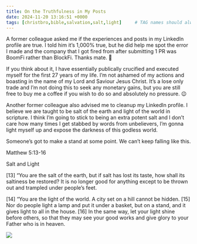 ```yaml
---
title: On the Truthfulness in My Posts
date: 2024-11-20 13:16:51 +0000
tags: [christbro,bible,salvation,salt,light]     # TAG names should always be lowercase
---
```


A former colleague asked me if the experiences and posts in my LinkedIn profile are true. I told him it’s 1,000% true, but he did help me spot the error I made and the company that I got fired from after submitting 1 PR was BoomFi rather than BlockFi. Thanks mate. 🙏 

If you think about it, I have essentially publically crucified and executed myself for the first 27 years of my life. I’m not ashamed of my actions and boasting in the name of my Lord and Saviour Jesus Christ. It’s a lose only trade and I’m not doing this to seek any monetary gains, but you are still free to buy me a coffee if you wish to do so and absolutely no pressure. 😉

Another former colleague also advised me to cleanup my LinkedIn profile. I believe we are taught to be salt of the earth and light of the world in scripture. I think I’m going to stick to being an extra potent salt and I don’t care how many times I get stabbed by words from unbelievers, I’m gonna light myself up and expose the darkness of this godless world.

Someone’s got to make a stand at some point. We can’t keep falling like this.

Matthew 5:13-16

Salt and Light

[13] “You are the salt of the earth, but if salt has lost its taste, how shall its saltiness be restored? It is no longer good for anything except to be thrown out and trampled under people’s feet.

[14] “You are the light of the world. A city set on a hill cannot be hidden. [15] Nor do people light a lamp and put it under a basket, but on a stand, and it gives light to all in the house. [16] In the same way, let your light shine before others, so that they may see your good works and give glory to your Father who is in heaven.

![](/887457dff74a32190cfb3fe30e756a5d.gif)